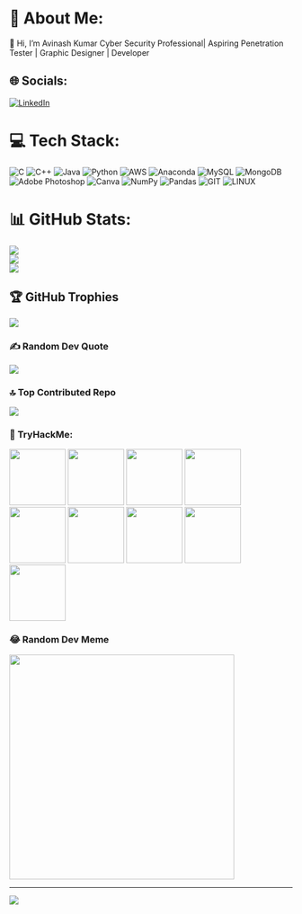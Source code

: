 # 💫 About Me:
👋 Hi, I’m Avinash Kumar  Cyber Security Professional| Aspiring Penetration Tester | Graphic Designer | Developer


## 🌐 Socials:
[![LinkedIn](https://img.shields.io/badge/LinkedIn-%230077B5.svg?logo=linkedin&logoColor=white)](https://linkedin.com/in/avinashk007) 

# 💻 Tech Stack:
![C](https://img.shields.io/badge/c-%2300599C.svg?style=for-the-badge&logo=c&logoColor=white) ![C++](https://img.shields.io/badge/c++-%2300599C.svg?style=for-the-badge&logo=c%2B%2B&logoColor=white) ![Java](https://img.shields.io/badge/java-%23ED8B00.svg?style=for-the-badge&logo=java&logoColor=white) ![Python](https://img.shields.io/badge/python-3670A0?style=for-the-badge&logo=python&logoColor=ffdd54) ![AWS](https://img.shields.io/badge/AWS-%23FF9900.svg?style=for-the-badge&logo=amazon-aws&logoColor=white) ![Anaconda](https://img.shields.io/badge/Anaconda-%2344A833.svg?style=for-the-badge&logo=anaconda&logoColor=white) ![MySQL](https://img.shields.io/badge/mysql-%2300f.svg?style=for-the-badge&logo=mysql&logoColor=white) ![MongoDB](https://img.shields.io/badge/MongoDB-%234ea94b.svg?style=for-the-badge&logo=mongodb&logoColor=white) ![Adobe Photoshop](https://img.shields.io/badge/adobephotoshop-%2331A8FF.svg?style=for-the-badge&logo=adobephotoshop&logoColor=white) ![Canva](https://img.shields.io/badge/Canva-%2300C4CC.svg?style=for-the-badge&logo=Canva&logoColor=white) ![NumPy](https://img.shields.io/badge/numpy-%23013243.svg?style=for-the-badge&logo=numpy&logoColor=white) ![Pandas](https://img.shields.io/badge/pandas-%23150458.svg?style=for-the-badge&logo=pandas&logoColor=white) ![GIT](https://img.shields.io/badge/Git-fc6d26?style=for-the-badge&logo=git&logoColor=white) ![LINUX](https://img.shields.io/badge/Linux-FCC624?style=for-the-badge&logo=linux&logoColor=black)
# 📊 GitHub Stats:
![](https://github-readme-stats.vercel.app/api?username=avinash808&theme=algolia&hide_border=false&include_all_commits=true&count_private=true)<br/>
![](https://github-readme-streak-stats.herokuapp.com/?user=avinash808&theme=algolia&hide_border=false)<br/>
![](https://github-readme-stats.vercel.app/api/top-langs/?username=avinash808&theme=algolia&hide_border=false&include_all_commits=true&count_private=true&layout=compact)

## 🏆 GitHub Trophies
![](https://github-profile-trophy.vercel.app/?username=avinash808&theme=radical&no-frame=false&no-bg=true&margin-w=4)

### ✍️ Random Dev Quote
![](https://quotes-github-readme.vercel.app/api?type=vetical&theme=light)

### 🔝 Top Contributed Repo
![](https://github-contributor-stats.vercel.app/api?username=avinash808&limit=5&theme=dark&combine_all_yearly_contributions=true)

### :pushpin: TryHackMe:
[<img src="https://tryhackme.com/img/badges/webbed.svg" width="100px">](https://tryhackme.com/p/avinash808)
[<img src="https://tryhackme.com/img/badges/securityawareness.svg" width="100px">](https://tryhackme.com/p/avinash808)
[<img src="https://tryhackme.com/img/badges/introtooffensivesecurity.svg" width="100px">](https://tryhackme.com/p/avinash808)
[<img src="https://tryhackme.com/img/badges/howthewebworks.svg" width="100px">](https://tryhackme.com/p/avinash808)
[<img src="https://tryhackme.com/img/badges/linux.svg" width="100px">](https://tryhackme.com/p/avinash808)
[<img src="https://tryhackme.com/img/badges/owasptop10.svg" width="100px">](https://tryhackme.com/p/avinash808)
[<img src="https://tryhackme.com/img/badges/wireshark.svg" width="100px">](https://tryhackme.com/p/avinash808)
[<img src="https://tryhackme.com/img/badges/ohsint.svg" width="100px">](https://tryhackme.com/p/avinash808)
[<img src="https://tryhackme.com/img/badges/hashcracker.svg" width="100px">](https://tryhackme.com/p/avinash808)

### 😂 Random Dev Meme
<img src='https://randommeme-five.vercel.app/' style="height: 400px;"/>

---
[![](https://visitcount.itsvg.in/api?id=avinash808&icon=5&color=1)](https://visitcount.itsvg.in)

<!-- Proudly created with GPRM ( https://gprm.itsvg.in ) -->
